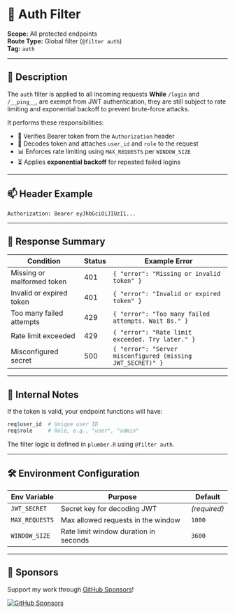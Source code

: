 # 🔐 Auth Filter

**Scope:** All protected endpoints  
**Route Type:** Global filter (`@filter auth`)  
**Tag:** `auth`

---

## 📌 Description

The `auth` filter is applied to all incoming requests **While**  `/login`
and  `/__ping__`, are exempt from JWT authentication, they are still subject to rate limiting and exponential backoff to prevent brute-force attacks.

It performs these responsibilities:

- 🔑 Verifies Bearer token from the `Authorization` header
- 🧾 Decodes token and attaches `user_id` and `role` to the request
- 📊 Enforces rate limiting using `MAX_REQUESTS` per `WINDOW_SIZE`
- ⏳ Applies **exponential backoff** for repeated failed logins

---

## 📫 Header Example

```
Authorization: Bearer eyJhbGciOiJIUzI1...
```

---

## 🔁 Response Summary

| Condition                   | Status | Example Error                                      |
|----------------------------|--------|----------------------------------------------------|
| Missing or malformed token | 401    | `{ "error": "Missing or invalid token" }`         |
| Invalid or expired token   | 401    | `{ "error": "Invalid or expired token" }`         |
| Too many failed attempts   | 429    | `{ "error": "Too many failed attempts. Wait 8s." }`|
| Rate limit exceeded        | 429    | `{ "error": "Rate limit exceeded. Try later." }`  |
| Misconfigured secret       | 500    | `{ "error": "Server misconfigured (missing JWT_SECRET)" }` |

---

## 🧠 Internal Notes

If the token is valid, your endpoint functions will have:

```r
req$user_id  # Unique user ID
req$role     # Role, e.g., "user", "admin"
```

The filter logic is defined in `plumber.R` using `@filter auth`.

---

## 🛠️ Environment Configuration

| Env Variable   | Purpose                                        | Default |
|----------------|------------------------------------------------|---------|
| `JWT_SECRET`   | Secret key for decoding JWT                    | _(required)_ |
| `MAX_REQUESTS` | Max allowed requests in the window             | `1000`  |
| `WINDOW_SIZE`  | Rate limit window duration in seconds          | `3600`  |

---
## 💖 Sponsors

Support my work through [GitHub Sponsors](https://github.com/sponsors/statisticsguru1)!

[![GitHub Sponsors](https://img.shields.io/github/sponsors/statisticsguru1?style=flat-square)](https://github.com/sponsors/statisticsguru1)
